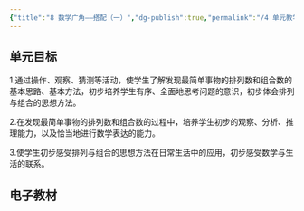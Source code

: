```yaml
---
{"title":"8 数学广角——搭配（一）","dg-publish":true,"permalink":"/4 单元教学/2A 二上/8 数学广角 —— 搭配（一）/","dgPassFrontmatter":true,"noteIcon":""}
---
```



## 单元目标

1.通过操作、观察、猜测等活动，使学生了解发现最简单事物的排列数和组合数的基本思路、基本方法，初步培养学生有序、全面地思考问题的意识，初步体会排列与组合的思想方法。

2.在发现最简单事物的排列数和组合数的过程中，培养学生初步的观察、分析、推理能力，以及恰当地进行数学表达的能力。

3.使学生初步感受排列与组合的思想方法在日常生活中的应用，初步感受数学与生活的联系。

## 电子教材


